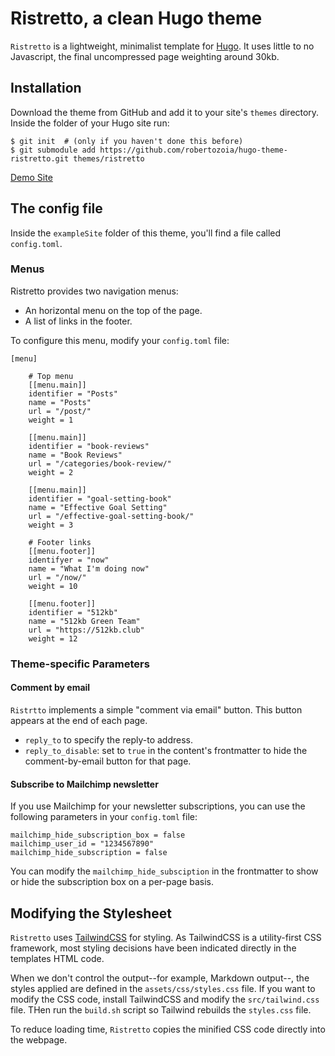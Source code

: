 # Ristretto, a clean Hugo theme

`Ristretto` is a lightweight, minimalist template for [Hugo](https://gohugo.io). It uses little to no Javascript, the final uncompressed page weighting around 30kb.


## Installation

Download the theme from GitHub and add it to your site's `themes` directory. Inside the folder of your Hugo site run:

```
$ git init  # (only if you haven't done this before)
$ git submodule add https://github.com/robertozoia/hugo-theme-ristretto.git themes/ristretto

```

[Demo Site](#)

## The config file

Inside the `exampleSite` folder of this theme, you'll find a file called `config.toml`.


### Menus

Ristretto provides two navigation menus: 

* An horizontal menu on the top of the page.
* A list of links in the footer.

To configure this menu, modify your `config.toml` file:

```
[menu]

    # Top menu
    [[menu.main]]
    identifier = "Posts"
    name = "Posts"
    url = "/post/"
    weight = 1

    [[menu.main]]
    identifier = "book-reviews"
    name = "Book Reviews"
    url = "/categories/book-review/"
    weight = 2

    [[menu.main]]
    identifier = "goal-setting-book"
    name = "Effective Goal Setting"
    url = "/effective-goal-setting-book/"
    weight = 3
    
    # Footer links
    [[menu.footer]]
    identifyer = "now"
    name = "What I'm doing now"
    url = "/now/"
    weight = 10

    [[menu.footer]]
    identifier = "512kb"
    name = "512kb Green Team"
    url = "https://512kb.club"
    weight = 12

```


### Theme-specific Parameters

#### Comment by email
`Ristrtto` implements a simple "comment via email" button. This button appears at the end of each page.

* `reply_to` to specify the reply-to address.
* `reply_to_disable`: set to `true` in the content's frontmatter to hide the comment-by-email button for that page.


#### Subscribe to Mailchimp newsletter

If you use Mailchimp for your newsletter subscriptions, you can use the following parameters in your `config.toml`  file:

```
mailchimp_hide_subscription_box = false
mailchimp_user_id = "1234567890"
mailchimp_hide_subscription = false
```

You can modify the `mailchimp_hide_subsciption` in the frontmatter to show or hide the subscription box on a per-page basis.


## Modifying the Stylesheet

`Ristretto` uses [TailwindCSS](https://tailwindcss.com) for styling. As TailwindCSS is a utility-first CSS framework, most styling decisions have been indicated directly in the templates HTML code. 

When we don't control the output--for example, Markdown output--, the styles applied are defined in the `assets/css/styles.css` file. If you want to modify the CSS code, install TailwindCSS and modify the `src/tailwind.css` file. THen run the `build.sh` script so Tailwind rebuilds the `styles.css` file. 

To reduce loading time, `Ristretto` copies the minified CSS code directly into the webpage. 

